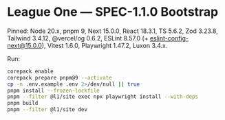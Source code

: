# League One — SPEC-1.1.0 Bootstrap

Pinned: Node 20.x, pnpm 9, Next 15.0.0, React 18.3.1, TS 5.6.2, Zod 3.23.8, Tailwind 3.4.12, @vercel/og 0.6.2, ESLint 8.57.0 (+ eslint-config-next@15.0.0), Vitest 1.6.0, Playwright 1.47.2, Luxon 3.4.x.

Run:

```bash
corepack enable
corepack prepare pnpm@9 --activate
cp -n .env.example .env 2>/dev/null || true
pnpm install --frozen-lockfile
pnpm --filter @l1/site exec npx playwright install --with-deps
pnpm build
pnpm --filter @l1/site dev
```
